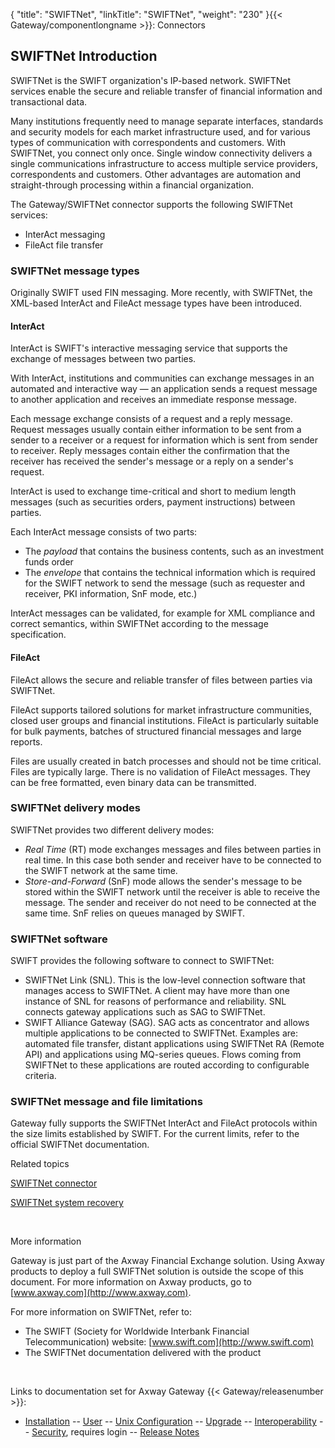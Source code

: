 {
    "title": "SWIFTNet",
    "linkTitle": "SWIFTNet",
    "weight": "230"
}{{< Gateway/componentlongname  >}}: Connectors

## SWIFTNet Introduction

SWIFTNet is the SWIFT organization's IP-based network. SWIFTNet services enable the secure and reliable transfer of financial information and transactional data.

Many institutions frequently need to manage separate interfaces, standards and security models for each market infrastructure used, and for various types of communication with correspondents and customers. With SWIFTNet, you connect only once. Single window connectivity delivers a single communications infrastructure to access multiple service providers, correspondents and customers. Other advantages are automation and straight-through processing within a financial organization.

The Gateway/SWIFTNet connector supports the following SWIFTNet services:

-   InterAct messaging
-   FileAct file transfer

### SWIFTNet message types

Originally SWIFT used FIN messaging. More recently, with SWIFTNet, the XML-based InterAct and FileAct message types have been introduced.

#### InterAct

InterAct is SWIFT's interactive messaging service that supports the exchange of messages between two parties.

With InterAct, institutions and communities can exchange messages in an automated and interactive way — an application sends a request message to another application and receives an immediate response message.

Each message exchange consists of a request and a reply message. Request messages usually contain either information to be sent from a sender to a receiver or a request for information which is sent from sender to receiver. Reply messages contain either the confirmation that the receiver has received the sender's message or a reply on a sender's request.

InterAct is used to exchange time-critical and short to medium length messages (such as securities orders, payment instructions) between parties.

Each InterAct message consists of two parts:

-   The *payload* that contains the business contents, such as an investment funds order
-   The *envelope* that contains the technical information which is required for the SWIFT network to send the message (such as requester and receiver, PKI information, SnF mode, etc.)

InterAct messages can be validated, for example for XML compliance and correct semantics, within SWIFTNet according to the message specification.

#### FileAct

FileAct allows the secure and reliable transfer of files between parties via SWIFTNet.

FileAct supports tailored solutions for market infrastructure communities, closed user groups and financial institutions. FileAct is particularly suitable for bulk payments, batches of structured financial messages and large reports.

Files are usually created in batch processes and should not be time critical. Files are typically large. There is no validation of FileAct messages. They can be free formatted, even binary data can be transmitted.

### SWIFTNet delivery modes

SWIFTNet provides two different delivery modes:

-   *Real Time* (RT) mode exchanges messages and files between parties in real time. In this case both sender and receiver have to be connected to the SWIFT network at the same time.
-   *Store-and-Forward* (SnF) mode allows the sender's message to be stored within the SWIFT network until the receiver is able to receive the message. The sender and receiver do not need to be connected at the same time. SnF relies on queues managed by SWIFT.

### SWIFTNet software

SWIFT provides the following software to connect to SWIFTNet:

-   SWIFTNet Link (SNL). This is the low-level connection software that manages access to SWIFTNet. A client may have more than one instance of SNL for reasons of performance and reliability. SNL connects gateway applications such as SAG to SWIFTNet.
-   SWIFT Alliance Gateway (SAG). SAG acts as concentrator and allows multiple applications to be connected to SWIFTNet. Examples are: automated file transfer, distant applications using SWIFTNet RA (Remote API) and applications using MQ-series queues. Flows coming from SWIFTNet to these applications are routed according to configurable criteria.

### SWIFTNet message and file limitations

Gateway fully supports the SWIFTNet InterAct and FileAct protocols within the size limits established by SWIFT. For the current limits, refer to the official SWIFTNet documentation.

Related topics

[SWIFTNet connector](swiftnet_connector)

[SWIFTNet system recovery](swiftnet_sig_list/swiftnet_system_recovery)

 

More information

Gateway is just part of the Axway Financial Exchange solution. Using Axway products to deploy a full SWIFTNet solution is outside the scope of this document. For more information on Axway products, go to [www.axway.com](http://www.axway.com).

For more information on SWIFTNet, refer to:

-   The SWIFT (Society for Worldwide Interbank Financial Telecommunication) website: [www.swift.com](http://www.swift.com)
-   The SWIFTNet documentation delivered with the product

 

Links to documentation set for Axway Gateway {{< Gateway/releasenumber  >}}:

-   [Installation](/bundle/Gateway_6173_InstallationGuide_allOS_en_HTML5/page/Content/start_page.htm) -- [User](/bundle/Gateway_6173_UsersGuide_allOS_en_HTML5/page/Content/start_page.htm) -- [Unix Configuration](/bundle/Gateway_6173_ConfigurationGuide_UNIX_en_HTML5/page/Content/start_page.htm) -- [Upgrade](/bundle/Gateway_6173_UpgradeGuide_allOS_en_HTML5/page/Content/start_page.htm) -- [Interoperability](/bundle/Gateway_6173_InteroperabilityGuide_allOS_en_HTML5/page/Content/start_page.htm) -- [Security](/bundle/Gateway_6173_SecurityGuide_allOS_en_HTML5/page/Content/start_page.htm), requires login -- [Release Notes](/bundle/Gateway_6173_ReleaseNotes_allOS_en_HTML5/page/Content/Gateway_ReleaseNotes_allOS_en.htm)
